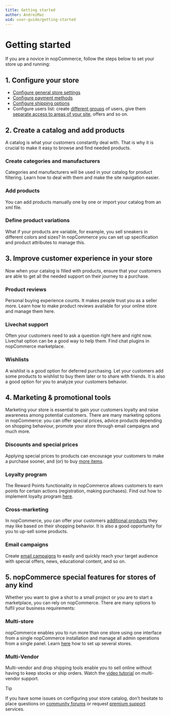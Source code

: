 ```yaml
---
title: Getting started
author: AndreiMaz
uid: user-guide/getting-started
---
```

# Getting started

If you are a novice in nopCommerce, follow the steps below to set your store up and running:

## 1. Configure your store

- [Configure general store settings](xref:user-guide/configuring/settingup/mainstore/index)
- [Configure payment methods](xref:user-guide/configuring/settingup/payments/payment-methods)
- [Configure shipping options](xref:user-guide/configuring/settingup/shipping/index)
- Configure users list: create [different groups](xref:user-guide/configuring/settingup/customers/customer-roles) of users, give them [separate access to areas of your site](xref:user-guide/configuring/settingup/customers/acl), offers and so on.

## 2. Create a catalog and add products

A catalog is what your customers constantly deal with. That is why it is crucial to make it easy to browse and find needed products.

### Create categories and manufacturers
	
Categories and manufacturers  will be used in your catalog for product filtering. Learn how to deal with them and make the site navigation easier.

### Add products

You can add products manually one by one or import your catalog from an xml file.

### Define product variations

What if your products are variable, for example, you sell sneakers in different colors and sizes? In nopCommerce you can set up specification and product attributes to manage this.

## 3. Improve customer experience in your store

Now when your catalog is filled with products, ensure that your customers are able to get all the needed support on their journey to a purchase. 

### Product reviews

Personal buying experience counts. It makes people trust you as a seller more. Learn how to make product reviews available for your online store and manage them here.

### Livechat support

Often your customers need to ask a question right here and right now. Livechat option can be a good way to help them. Find chat plugins in nopCommerce marketplace.

### Wishlists

A wishlist is a good option for deferred purchasing. Let your customers add some products to wishlist to buy them later or to share with friends. It is also a good option for you to analyze your customers behavior.

## 4. Marketing & promotional tools

Marketing your store is essential to gain your customers loyalty and raise awareness among potential customers. There are many marketing options in nopCommerce: you can offer special prices, advice products depending on shopping behaviour, promote your store through email campaigns and much more.

### Discounts and special prices

Applying special prices to products can encourage your customers to make a purchase sooner, and (or) to buy [more items](xref:user-guide/marketing/promotional/tier-prices).

### Loyalty program

The Reward Points functionality in nopCommerce allows customers to earn points for certain actions (registration, making purchases). Find out how to implement loyalty program [here](xref:user-guide/marketing/promotional/reward-points).

### Cross-marketing

In nopCommerce, you can offer your customers [additional products](xref:user-guide/marketing/promotional/crosssells-related-products) they may like based on their shopping behavior. It is also a good opportunity for you to up-sell some products.

### Email campaigns

Create [email campaigns](xref:user-guide/marketing/content/email-campaigns/index) to easily and quickly reach your target audience with special offers, news, educational content, and so on.

## 5. nopCommerce special features for stores of any kind

Whether you want to give a shot to a small project or you are to start a marketplace, you can rely on nopCommerce. There are many options to fulfil your business requirements:

### Multi-store

nopCommerce enables you to run more than one store using one interface from a single nopCommerce installation and manage all admin operations from a single panel. Learn [here](xref:user-guide/configuring/settingup/mainstore/multiple-store) how to set up several stores.

### Multi-Vendor

Multi-vendor and drop shipping tools enable you to sell online without having to keep stocks or ship orders. Watch the [video tutorial](https://www.youtube.com/watch?v=MH6r6tqfLF8&index=9&list=PLnL_aDfmRHwsbhj621A-RFb1KnzeFxYz4) on multi-vendor support.

> [!TIP]
> If you have some issues on configuring your store catalog, don’t hesitate to place questions on [community forums](http://www.nopcommerce.com/boards/f/5/general-support.aspx) or request [premium support](http://www.nopcommerce.com/p/541/nopcommerce-premium-support-services.aspx) services.
